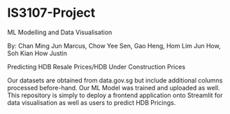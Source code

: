 # IS3107-Project
ML Modelling and Data Visualisation

By: 
Chan Ming Jun Marcus,
Chow Yee Sen,
Gao Heng,
Hom Lim Jun How,
Soh Kian How Justin

Predicting HDB Resale Prices/HDB Under Construction Prices

Our datasets are obtained from data.gov.sg but include additional columns processed before-hand.
Our ML Model was trained and uploaded as well.
This repository is simply to deploy a frontend application onto Streamlit for data visualisation as well as users to predict HDB Pricings.
